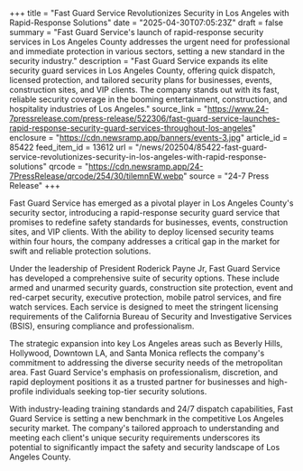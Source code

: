 +++
title = "Fast Guard Service Revolutionizes Security in Los Angeles with Rapid-Response Solutions"
date = "2025-04-30T07:05:23Z"
draft = false
summary = "Fast Guard Service's launch of rapid-response security services in Los Angeles County addresses the urgent need for professional and immediate protection in various sectors, setting a new standard in the security industry."
description = "Fast Guard Service expands its elite security guard services in Los Angeles County, offering quick dispatch, licensed protection, and tailored security plans for businesses, events, construction sites, and VIP clients. The company stands out with its fast, reliable security coverage in the booming entertainment, construction, and hospitality industries of Los Angeles."
source_link = "https://www.24-7pressrelease.com/press-release/522306/fast-guard-service-launches-rapid-response-security-guard-services-throughout-los-angeles"
enclosure = "https://cdn.newsramp.app/banners/events-3.jpg"
article_id = 85422
feed_item_id = 13612
url = "/news/202504/85422-fast-guard-service-revolutionizes-security-in-los-angeles-with-rapid-response-solutions"
qrcode = "https://cdn.newsramp.app/24-7PressRelease/qrcode/254/30/tilemnEW.webp"
source = "24-7 Press Release"
+++

<p>Fast Guard Service has emerged as a pivotal player in Los Angeles County's security sector, introducing a rapid-response security guard service that promises to redefine safety standards for businesses, events, construction sites, and VIP clients. With the ability to deploy licensed security teams within four hours, the company addresses a critical gap in the market for swift and reliable protection solutions.</p><p>Under the leadership of President Roderick Payne Jr, Fast Guard Service has developed a comprehensive suite of security options. These include armed and unarmed security guards, construction site protection, event and red-carpet security, executive protection, mobile patrol services, and fire watch services. Each service is designed to meet the stringent licensing requirements of the California Bureau of Security and Investigative Services (BSIS), ensuring compliance and professionalism.</p><p>The strategic expansion into key Los Angeles areas such as Beverly Hills, Hollywood, Downtown LA, and Santa Monica reflects the company's commitment to addressing the diverse security needs of the metropolitan area. Fast Guard Service's emphasis on professionalism, discretion, and rapid deployment positions it as a trusted partner for businesses and high-profile individuals seeking top-tier security solutions.</p><p>With industry-leading training standards and 24/7 dispatch capabilities, Fast Guard Service is setting a new benchmark in the competitive Los Angeles security market. The company's tailored approach to understanding and meeting each client's unique security requirements underscores its potential to significantly impact the safety and security landscape of Los Angeles County.</p>